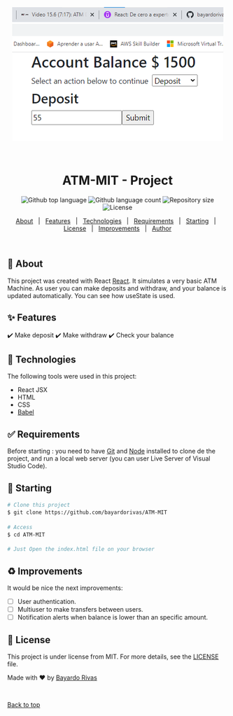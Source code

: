﻿<div align="center" id="top"> 
  <img src="./images/splash.png" alt="ATM-MIT Project" />

  &#xa0;

  <!-- <a href="https://realtimebustracker.netlify.app">Splash</a> -->
</div>

<h1 align="center">ATM-MIT - Project</h1>

<p align="center">
  <img alt="Github top language" src="https://img.shields.io/github/languages/top/bayardorivas/ATM-MIT?color=56BEB8">

  <img alt="Github language count" src="https://img.shields.io/github/languages/count/bayardorivas/ATM-MIT?color=56BEB8">

  <img alt="Repository size" src="https://img.shields.io/github/repo-size/bayardorivas/ATM-MIT?color=56BEB8">

  <img alt="License" src="https://img.shields.io/github/license/bayardorivas/ATM-MIT?color=56BEB8">

  <!-- <img alt="Github issues" src="https://img.shields.io/github/issues/bayardorivas/ATM-MIT?color=56BEB8" /> -->

  <!-- <img alt="Github forks" src="https://img.shields.io/github/forks/bayardorivas/ATM-MIT?color=56BEB8" /> -->

  <!-- <img alt="Github stars" src="https://img.shields.io/github/stars/bayardorivas/ATM-MIT?color=56BEB8" /> -->
</p>

<!-- Status -->

<!-- <h4 align="center"> 
	🚧  Real Time Bus Tracker 🚀 Under construction...  🚧
</h4> 

<hr> -->

<p align="center">
  <a href="#dart-about">About</a> &#xa0; | &#xa0; 
  <a href="#sparkles-features">Features</a> &#xa0; | &#xa0;
  <a href="#rocket-technologies">Technologies</a> &#xa0; | &#xa0;
  <a href="#white_check_mark-requirements">Requirements</a> &#xa0; | &#xa0;
  <a href="#checkered_flag-starting">Starting</a> &#xa0; | &#xa0;
  <a href="#memo-license">License</a> &#xa0; | &#xa0;
  <a href="#recycle-improvements">Improvements</a> &#xa0; | &#xa0;	
  <a href="https://github.com/bayardorivas" target="_blank">Author</a>
</p>

<br>

## :dart: About ##

This project was created with React [React](https://en.reactjs.org/). It simulates a very basic ATM Machine. As user you can make deposits and withdraw, and your balance is updated automatically. You can see how useState is used.

## :sparkles: Features ##

:heavy_check_mark: Make deposit
:heavy_check_mark: Make withdraw
:heavy_check_mark: Check your balance

## :rocket: Technologies ##

The following tools were used in this project:

- React JSX 
- HTML
- CSS
- [Babel](https://babeljs.io/)

## :white_check_mark: Requirements ##

Before starting : you need to have [Git](https://git-scm.com) and [Node](https://nodejs.org/en/) installed to clone de the project, and run a local web server (you can user Live Server of Visual Studio Code).

## :checkered_flag: Starting ##

```bash
# Clone this project
$ git clone https://github.com/bayardorivas/ATM-MIT

# Access
$ cd ATM-MIT

# Just Open the index.html file on your browser
```
## :recycle: Improvements ##

It would be nice the next improvements:
- [ ] User authentication.
- [ ] Multiuser to make transfers between users.
- [ ] Notification alerts when balance is lower than an specific amount.

## :memo: License ##

This project is under license from MIT. For more details, see the [LICENSE](LICENSE.md) file.


Made with :heart: by <a href="https://github.com/bayardorivas" target="_blank">Bayardo Rivas</a>

&#xa0;

<a href="#top">Back to top</a>
